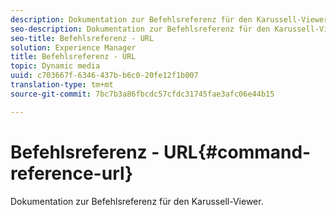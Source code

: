 ```yaml
---
description: Dokumentation zur Befehlsreferenz für den Karussell-Viewer.
seo-description: Dokumentation zur Befehlsreferenz für den Karussell-Viewer.
seo-title: Befehlsreferenz - URL
solution: Experience Manager
title: Befehlsreferenz - URL
topic: Dynamic media
uuid: c703667f-6346-437b-b6c0-20fe12f1b007
translation-type: tm+mt
source-git-commit: 7bc7b3a86fbcdc57cfdc31745fae3afc06e44b15

---
```



# Befehlsreferenz - URL{#command-reference-url}

Dokumentation zur Befehlsreferenz für den Karussell-Viewer.

